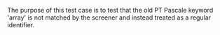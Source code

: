 The purpose of this test case is to test that the old PT Pascale keyword 'array' is not matched by the screener and instead treated as a regular identifier.